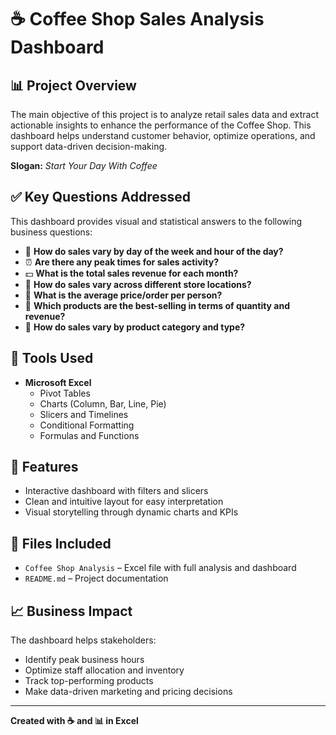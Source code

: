 # ☕ Coffee Shop Sales Analysis Dashboard

## 📊 Project Overview
The main objective of this project is to analyze retail sales data and extract actionable insights to enhance the performance of the Coffee Shop. This dashboard helps understand customer behavior, optimize operations, and support data-driven decision-making.

**Slogan:** _Start Your Day With Coffee_

## ✅ Key Questions Addressed
This dashboard provides visual and statistical answers to the following business questions:

- 📅 **How do sales vary by day of the week and hour of the day?**
- ⏰ **Are there any peak times for sales activity?**
- 💵 **What is the total sales revenue for each month?**
- 📍 **How do sales vary across different store locations?**
- 👥 **What is the average price/order per person?**
- 🥇 **Which products are the best-selling in terms of quantity and revenue?**
- 🧾 **How do sales vary by product category and type?**

## 🧰 Tools Used
- **Microsoft Excel**
  - Pivot Tables
  - Charts (Column, Bar, Line, Pie)
  - Slicers and Timelines
  - Conditional Formatting
  - Formulas and Functions

## 📌 Features
- Interactive dashboard with filters and slicers
- Clean and intuitive layout for easy interpretation
- Visual storytelling through dynamic charts and KPIs

## 📁 Files Included
- `Coffee Shop Analysis` – Excel file with full analysis and dashboard
- `README.md` – Project documentation

## 📈 Business Impact
The dashboard helps stakeholders:
- Identify peak business hours
- Optimize staff allocation and inventory
- Track top-performing products
- Make data-driven marketing and pricing decisions

---

**Created with ☕ and 📊 in Excel**
